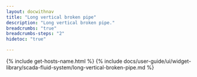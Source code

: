 ```yaml
---
layout: docwithnav
title: "Long vertical broken pipe"
description: "Long vertical broken pipe."
breadcrumbs: "true"
breadcrumbs-steps: "2"
hidetoc: "true"

---
```

{% include get-hosts-name.html %}
{% include docs/user-guide/ui/widget-library/scada-fluid-system/long-vertical-broken-pipe.md %}
